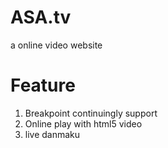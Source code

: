 ASA.tv
===============

a online video website

Feature
===============
1. Breakpoint continuingly support
2. Online play with html5 video
3. live danmaku


